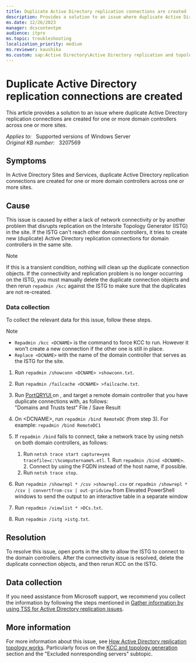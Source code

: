 ```yaml
---
title: Duplicate Active Directory replication connections are created
description: Provides a solution to an issue where duplicate Active Directory replication connections are created for one or more domain controllers across one or more sites.
ms.date: 12/26/2023
manager: dcscontentpm
audience: itpro
ms.topic: troubleshooting
localization_priority: medium
ms.reviewer: kaushika
ms.custom: sap:Active Directory\Active Directory replication and topology, csstroubleshoot
---
```

# Duplicate Active Directory replication connections are created

This article provides a solution to an issue where duplicate Active Directory replication connections are created for one or more domain controllers across one or more sites.

_Applies to:_ &nbsp; Supported versions of Windows Server  
_Original KB number:_ &nbsp; 3207569

## Symptoms

In Active Directory Sites and Services, duplicate Active Directory replication connections are created for one or more domain controllers across one or more sites.

## Cause

This issue is caused by either a lack of network connectivity or by another problem that disrupts replication on the Intersite Topology Generator (ISTG) in the site. If the ISTG can't reach other domain controllers, it tries to create new (duplicate) Active Directory replication connections for domain controllers in the same site.

> [!NOTE]
> If this is a transient condition, nothing will clean up the duplicate connection objects. If the connectivity and replication problem is no longer occurring on the ISTG, you must manually delete the duplicate connection objects and then rerun `repadmin /kcc` against the ISTG to make sure that the duplicates are not re-created.

### Data collection

To collect the relevant data for this issue, follow these steps.

> [!NOTE]
>
> - `Repadmin /kcc <DCNAME>` is the command to force KCC to run. However it won't create a new connection if the other one is still in place.
> - `Replace <DCNAME>` with the name of the domain controller that serves as the ISTG for the site.

1. Run `repadmin /showconn <DCNAME> >showconn.txt`.
2. Run `repadmin /failcache <DCNAME> >failcache.txt`.
1. Run [PortQRYUI ](https://download.microsoft.com/download/3/f/4/3f4c6a54-65f0-4164-bdec-a3411ba24d3a/PortQryUI.exe)on <DCNAME>, and target a remote domain controller that you have duplicate connections with, as follows:  
"Domains and Trusts test" File / Save Result
4. On \<DCNAME>, run `repadmin /bind RemoteDC` (from step 3). For example: `repadmin /bind RemoteDC1`
5. If `repadmin /bind` fails to connect, take a network trace by using netsh on both domain controllers, as follows:
      1. Run `netsh trace start capture=yes tracefile=c:\%computername%.etl`.
        1. Run `repadmin /bind <DCNAME>`.
        2. Connect by using the FQDN instead of the host name, if possible.
      2. Run `netsh trace stop`.
1. Run `repadmin /showrepl * /csv >showrepl.csv` or `repadmin /showrepl * /csv | convertfrom-csv | out-gridview` from Elevated PowerShell windows to send the output to an interactive table in a separate window

7. Run `repadmin /viewlist * >DCs.txt`.
8. Run `repadmin /istg >istg.txt`.

## Resolution

To resolve this issue, open ports in the site to allow the ISTG to connect to the domain controllers. After the connectivity issue is resolved, delete the duplicate connection objects, and then rerun KCC on the ISTG.

## Data collection

If you need assistance from Microsoft support, we recommend you collect the information by following the steps mentioned in [Gather information by using TSS for Active Directory replication issues](../../windows-client/windows-troubleshooters/gather-information-using-tss-ad-replication.md).

## More information

For more information about this issue, see [How Active Directory replication topology works](/previous-versions/windows/it-pro/windows-server-2003/cc755994(v=ws.10)). Particularly focus on the [KCC and topology generation](/previous-versions/windows/it-pro/windows-server-2003/cc755994(v=ws.10)#kcc-and-topology-generation) section and the "Excluded nonresponding servers" subtopic.
